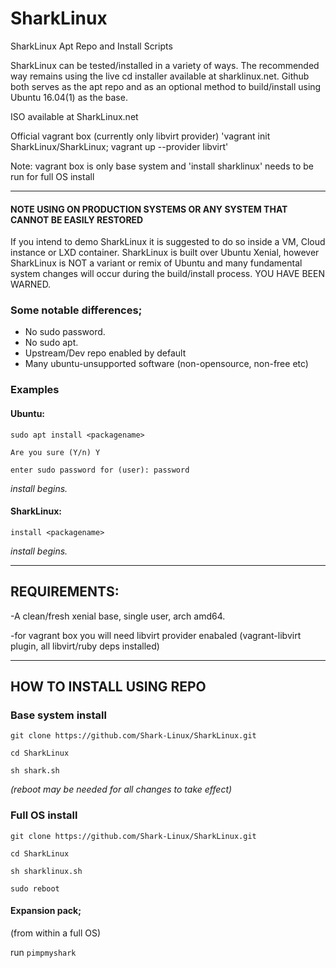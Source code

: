 # SharkLinux
SharkLinux Apt Repo and Install Scripts

SharkLinux can be tested/installed in a variety of ways. The recommended way remains using the live cd installer available at sharklinux.net. Github both serves as the apt repo and as an optional method to build/install using Ubuntu 16.04(1) as the base.

ISO available at SharkLinux.net

Official vagrant box (currently only libvirt provider) 'vagrant init SharkLinux/SharkLinux; vagrant up --provider libvirt'

Note: vagrant box is only base system and 'install sharklinux'  needs to be run for full OS install 
___

#### NOTE USING ON PRODUCTION SYSTEMS OR ANY SYSTEM THAT CANNOT BE EASILY RESTORED

If you intend to demo SharkLinux it is suggested to do so inside a VM, Cloud instance or LXD container. 
SharkLinux is built over Ubuntu Xenial, however SharkLinux is NOT a variant or remix of Ubuntu and many fundamental system changes will occur during the build/install process. YOU HAVE BEEN WARNED.


### Some notable differences;
- No sudo password. 
- No sudo apt.
- Upstream/Dev repo enabled by default
- Many ubuntu-unsupported software (non-opensource, non-free etc)

### Examples

#### Ubuntu:

`sudo apt install <packagename>`

`Are you sure (Y/n) Y`

`enter sudo password for (user): password`

_install begins._


#### SharkLinux:

`install <packagename>`

_install begins._

___
## REQUIREMENTS:

-A clean/fresh xenial base, single user, arch amd64.

-for vagrant box you will need libvirt provider enabaled (vagrant-libvirt plugin, all libvirt/ruby deps installed)

___

## HOW TO INSTALL USING REPO

### Base system install

`git clone https://github.com/Shark-Linux/SharkLinux.git`

`cd SharkLinux`

`sh shark.sh`

_(reboot may be needed for all changes to take effect)_


### Full OS install

`git clone https://github.com/Shark-Linux/SharkLinux.git`

`cd SharkLinux`

`sh sharklinux.sh`

`sudo reboot`


#### Expansion pack;

(from within a full OS)

run `pimpmyshark`



